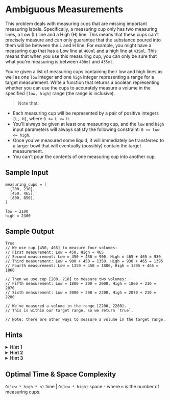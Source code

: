 # Ambiguous Measurements

This problem deals with measuring cups that are missing important measuring labels. Specifically, a measuring cup only has two measuring lines, a Low (L) line and a High (H) line. This means that these cups can't precisely measure and can only guarantee that the substance poured into them will be between the L and H line. For example, you might have a measuring cup that has a Low line at `400ml` and a high line at `435ml`. This means that when you use this measuring cup, you can only be sure that what you're measuring is between `400ml` and `435ml`.

You're given a list of measuring cups containing their low and high lines as well as one `low` integer and one `high` integer representing a range for a target measurement. Write a function that returns a boolean representing whether you can use the cups to accurately measure a volume in the specified `[low, high]` range (the range is inclusive).

> Note that:

- Each measuring cup will be represented by a pair of positive integers `[L, H]`, where `0 <= L <= H`.
- You'll always be given at least one measuring cup, and the `low` and `high` input parameters will always satisfy the following constraint: `0 <= low <= high`.
- Once you've measured some liquid, it will immediately be transferred to a larger bowl that will eventually (possibly) contain the target measurement.
- You can't pour the contents of one measuring cup into another cup.

## Sample Input

```plaintext
measuring_cups = [
  [200, 210],
  [450, 465],
  [800, 850],
] 

low = 2100
high = 2300
```

## Sample Output

```plaintext
True
// We use cup [450, 465] to measure four volumes:
// First measurement: Low = 450, High = 465
// Second measurement: Low = 450 + 450 = 900, High = 465 + 465 = 930
// Third measurement: Low = 900 + 450 = 1350, High = 930 + 465 = 1395
// Fourth measurement: Low = 1350 + 450 = 1800, High = 1395 + 465 = 1860

// Then we use cup [200, 210] to measure two volumes:
// Fifth measurement: Low = 1800 + 200 = 2000, High = 1860 + 210 = 2070
// Sixth measurement: Low = 2000 + 200 = 2200, High = 2070 + 210 = 2280

// We've measured a volume in the range [2200, 2280].
// This is within our target range, so we return `true`.

// Note: there are other ways to measure a volume in the target range.
```

## Hints

<details>
<summary><b>Hint 1</b></summary>

Start by considering the last cup that you'll use in your sequence of measurements. If it isn't possible to use any of the cups as the last cup, then you can't measure the desired volume.

</details>

<details>
<summary><b>Hint 2</b></summary>

If the cup that you're going to use last has a measuring range of `[100, 110]` and you want to measure in the range of `[500, 550]`, then after you pick this cup as the last cup, you need to measure a range of `[400, 440]`. Now, you can simply pick the last cup you'll use to measure this new range. If you continue these steps, you'll eventually know if you're able to measure the entire range or not.

</details>

<details>
<summary><b>Hint 3</b></summary>

Hint #2 should give you an idea of how to solve this problem recursively. Try every cup as the last cup for the starting range, then recursively try to measure the new ranges created after using the selected last cups. If you ever reach a point where one cup can measure the entire range, then you're finished and you can measure the target range. Try to think of a way to optimize this recursive approach, since it might involve a lot of repeated calculations.

</details>

## Optimal Time & Space Complexity

`O(low * high * n)` time | `O(low * high)` space - where `n` is the number of measuring cups.
